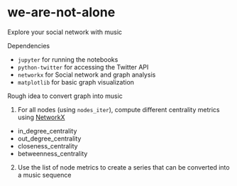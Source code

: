 # we-are-not-alone
Explore your social network with music

Dependencies
 * `jupyter` for running the notebooks
 * `python-twitter` for accessing the Twitter API
 * `networkx` for Social network and graph analysis
 * `matplotlib` for basic graph visualization


Rough idea  to convert graph into music

1) For all nodes (using `nodes_iter`), compute different centrality metrics using [NetworkX](https://networkx.github.io/documentation/networkx-1.10/reference/algorithms.centrality.html)
 * in_degree_centrality
 * out_degree_centrality
 * closeness_centrality
 * betweenness_centrality

2) Use the list of node metrics to create a series that can be converted into a music sequence